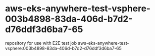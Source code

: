 # aws-eks-anywhere-test-vsphere-003b4898-83da-406d-b7d2-d76ddf3d6ba7-65
repository for use with E2E test job aws-eks-anywhere-test-vsphere:003b4898-83da-406d-b7d2-d76ddf3d6ba7-65
